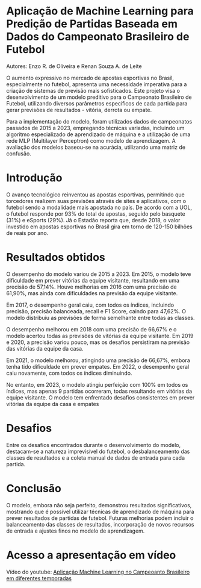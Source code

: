 # **Aplicação de Machine Learning para Predição de Partidas Baseada em Dados do Campeonato Brasileiro de Futebol**
Autores: Enzo R. de Oliveira e Renan Souza A. de Leite

O aumento expressivo no mercado de apostas esportivas no Brasil, especialmente no futebol, apresenta uma necessidade imperativa para a criação de sistemas de previsão mais sofisticados. Este projeto visa o desenvolvimento de um modelo preditivo para o Campeonato Brasileiro de Futebol, utilizando diversos parâmetros específicos de cada partida para gerar previsões de resultados - vitória, derrota ou empate.

Para a implementação do modelo, foram utilizados dados de campeonatos passados de 2015 a 2023, empregando técnicas variadas, incluindo um algoritmo especializado de aprendizado de máquina e a utilização de uma rede MLP (Multilayer Perceptron) como modelo de aprendizagem. A avaliação dos modelos baseou-se na acurácia, utilizando uma matriz de confusão.

# **Introdução**

O avanço tecnológico reinventou as apostas esportivas, permitindo que torcedores realizem suas previsões através de sites e aplicativos, com o futebol sendo a modalidade mais apostada no país. De acordo com a UOL, o futebol responde por 93% do total de apostas, seguido pelo basquete (31%) e eSports (29%). Já o Estadão reporta que, desde 2018, o valor investido em apostas esportivas no Brasil gira em torno de 120-150 bilhões de reais por ano.

# **Resultados obtidos**

O desempenho do modelo variou de 2015 a 2023. Em 2015, o modelo teve dificuldade em prever vitórias da equipe visitante, resultando em uma precisão de 57,14%. Houve melhorias em 2016 com uma precisão de 61,90%, mas ainda com dificuldades na previsão da equipe visitante.

Em 2017, o desempenho geral caiu, com todos os índices, incluindo precisão, precisão balanceada, recall e F1 Score, caindo para 47,62%. O modelo distribuiu as previsões de forma semelhante entre todas as classes.

O desempenho melhorou em 2018 com uma precisão de 66,67% e o modelo acertou todas as previsões de vitórias da equipe visitante. Em 2019 e 2020, a precisão variou pouco, mas os desafios persistiram na previsão das vitórias da equipe da casa.

Em 2021, o modelo melhorou, atingindo uma precisão de 66,67%, embora tenha tido dificuldade em prever empates. Em 2022, o desempenho geral caiu novamente, com todos os índices diminuindo.

No entanto, em 2023, o modelo atingiu perfeição com 100% em todos os índices, mas apenas 9 partidas ocorreram, todas resultando em vitórias da equipe visitante. O modelo tem enfrentado desafios consistentes em prever vitórias da equipe da casa e empates

# **Desafios**

Entre os desafios encontrados durante o desenvolvimento do modelo, destacam-se a natureza imprevisível do futebol, o desbalanceamento das classes de resultados e a coleta manual de dados de entrada para cada partida.

# **Conclusão**

O modelo, embora não seja perfeito, demonstrou resultados significativos, mostrando que é possível utilizar técnicas de aprendizado de máquina para prever resultados de partidas de futebol. Futuras melhorias podem incluir o balanceamento das classes de resultados, incorporação de novos recursos de entrada e ajustes finos no modelo de aprendizagem.

# **Acesso a apresentação em vídeo**

Vídeo do youtube: [Aplicação Machine Learning no Campeoanto Brasileiro em diferentes temporadas](https://www.youtube.com/watch?v=fVMqJB_9TiI)
